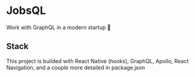 # JobsQL
Work with GraphQL in a modern startup 🙌

## Stack
This project is builded with React Native (hooks), GraphQL, Apollo, React Navigation, and a couple more detailed in package.json

